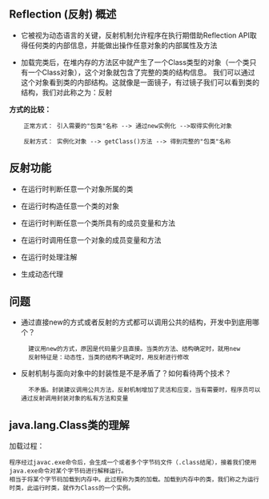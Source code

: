 ## Reflection (反射) 概述

- 它被视为动态语言的关键，反射机制允许程序在执行期借助Reflection API取得任何类的内部信息，并能做出操作任意对象的内部属性及方法

- 加载完类后，在堆内存的方法区中就产生了一个Class类型的对象（一个类只有一个Class对象），这个对象就包含了完整的类的结构信息。
我们可以通过这个对象看到类的内部结构。这就像是一面镜子，有过镜子我们可以看到类的结构，我们对此称之为：反射

**方式的比较：**
           
        正常方式： 引入需要的"包类"名称 --> 通过new实例化 -->取得实例化对象
        
        反射方式： 实例化对象 --> getClass()方法 --> 得到完整的"包类"名称
      

## 反射功能

- 在运行时判断任意一个对象所属的类

- 在运行时构造任意一个类的对象

- 在运行时判断任意一个类所具有的成员变量和方法

- 在运行时调用任意一个对象的成员变量和方法

- 在运行时处理注解

- 生成动态代理


## 问题

- 通过直接new的方式或者反射的方式都可以调用公共的结构，开发中到底用哪个？

        建议用new的方式，原因是代码量少且直接。当类的方法、结构确定时，就用new
        反射特征是：动态性，当类的结构不确定时，用反射进行修改 

- 反射机制与面向对象中的封装性是不是矛盾了？如何看待两个技术？

        不矛盾。封装建议调用公共方法，反射机制增加了灵活和应变，当有需要时，程序员可以通过反射调用封装对象的私有方法和变量 

## java.lang.Class类的理解

加载过程：
    
    程序经过javac.exe命令后，会生成一个或者多个字节码文件（.class结尾），接着我们使用java.exe命令对某个字节码进行解释运行。
    相当于将某个字节码加载到内存中。此过程称为类的加载。加载到内存中的类，我们称之为运行时类，此运行时类，就作为Class的一个实例。
    
    
     